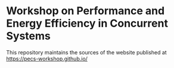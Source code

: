 # Workshop on Performance and Energy Efficiency in Concurrent Systems

This repository maintains the sources of the website published at https://pecs-workshop.github.io/
